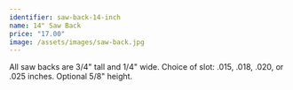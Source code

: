 ```yaml
---
identifier: saw-back-14-inch
name: 14" Saw Back
price: "17.00"
image: /assets/images/saw-back.jpg
---
```

All saw backs are 3/4" tall and 1/4" wide.  Choice of slot: .015, .018, .020, or .025 inches.  Optional 5/8" height.

